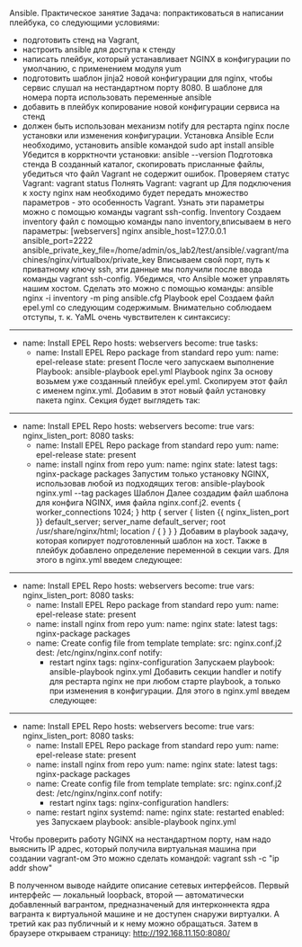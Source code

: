 Ansible. Практическое занятие
Задача: попрактиковаться в написании плейбука, со следующими условиями:
- подготовить стенд на Vagrant,
- настроить ansible для доступа к стенду
- написать плейбук, который устанавливает NGINX в конфигурации по умолчанию, с
применением модуля yum
- подготовить шаблон jinja2 новой конфигурации для nginx, чтобы сервис слушал на
нестандартном порту 8080. В шаблоне для номера порта использовать переменные
ansible
- добавить в плейбук копирование новой конфигурации сервиса на стенд
- должен быть использован механизм notify для рестарта nginx после установки или
изменения конфигурации. 
Установка Ansible
Если необходимо, установить ansible командой 
sudo apt install ansible
Убедится в коррктночти установки:
ansible --version
Подготовка стенда
В созданный каталог, скопировать присланные файлы, убедиться что файл Vagrant не содержит
ошибок. Проверяем статус Vagrant:
vagrant status
Полнять Vagrant:
vagrant up
Для подключения к хосту nginx нам необходимо будет передать множество параметров - это
особенность Vagrant. Узнать эти параметры можно с помощью команды vagrant ssh-config.
Inventory
Создаем inventory файл с помощью команды nano inventory,вписываем в него параметры:
[webservers] nginx ansible_host=127.0.0.1 
ansible_port=2222 
ansible_private_key_file=/home/admin/os_lab2/test/ansible/.vagrant/machines/nginx/virtualbox/private_key
Вписываем свой порт, путь к приватному ключу ssh, эти данные мы получили после ввода команды vagrant ssh-config.
Убедимся, что Ansible может управлять нашим хостом. Сделать это можно с помощью команды:
ansible nginx -i inventory -m ping
ansible.cfg
Playbook epel
Создаем файл epel.yml со следующим содержимым. Внимательно соблюдаем отступы, т. к. YaML очень чувствителен
к синтаксису:
---
- name: Install EPEL Repo
  hosts: webservers
  become: true
  tasks:
    - name: Install EPEL Repo package from standard repo
      yum:
        name: epel-release
        state: present
После чего запускаем выполнение Playbook:
ansible-playbook epel.yml 
Playbook nginx
За основу возьмем уже созданный плейбук epel.yml. Скопируем этот файл с именем nginx.yml. Добавим в этот новый файл установку пакета nginx. Секция будет выглядеть так:
---
- name: Install EPEL Repo
  hosts: webservers
  become: true
  vars:
    nginx_listen_port: 8080
  tasks:
    - name: Install EPEL Repo package from standard repo
      yum:
        name: epel-release
        state: present
    - name: install nginx from repo
      yum:
        name: nginx
        state: latest
      tags:
        nginx-package
        packages
Запустим только установку NGINX, использовав любой из подходящих тегов:
ansible-playbook nginx.yml --tag packages 
Шаблон
Далее создадим файл шаблона для конфига NGINX, имя файла nginx.conf.j2.
events {
 worker_connections 1024;
}
http {
 server {
   listen {{ nginx_listen_port }} default_server;
   server_name default_server;
   root /usr/share/nginx/html;
   location / {
   }
 }
}
Добавим в playbook задачу, которая копирует подготовленный шаблон на хост. Также в плейбук добавлено определение переменной в секции vars. Для этого в nginx.yml введем следующее:
---
- name: Install EPEL Repo
  hosts: webservers
  become: true
  vars:
    nginx_listen_port: 8080
  tasks:
    - name: Install EPEL Repo package from standard repo
      yum:
        name: epel-release
        state: present
    - name: install nginx from repo
      yum:
        name: nginx
        state: latest
      tags:
        nginx-package
        packages
    - name: Create config file from template
      template:
        src: nginx.conf.j2
        dest: /etc/nginx/nginx.conf
     notify:
        - restart nginx
      tags:
        nginx-configuration
Запускаем playbook:
ansible-playbook nginx.yml 
Добавить секции handler и notify для рестарта nginx не при любом старте playbook, а только при изменения в конфигурации. Для этого в nginx.yml введем следующее:
---
- name: Install EPEL Repo
  hosts: webservers
  become: true
  vars:
    nginx_listen_port: 8080
  tasks:
    - name: Install EPEL Repo package from standard repo
      yum:
        name: epel-release
        state: present
    - name: install nginx from repo
      yum:
        name: nginx
        state: latest
      tags:
        nginx-package
        packages
    - name: Create config file from template
      template:
        src: nginx.conf.j2
        dest: /etc/nginx/nginx.conf
      notify:
        - restart nginx
      tags:
        nginx-configuration
  handlers:
    - name: restart nginx
      systemd:
        name: nginx
        state: restarted
        enabled: yes
Запускаем playbook:
ansible-playbook nginx.yml 

Чтобы проверить работу NGINX на нестандартном порту, нам надо выяснить IP адрес, который получила виртуальная машина при создании vagrant-ом Это можно сделать командой:
vagrant ssh -c "ip addr show" 

В полученном выводе найдите описание сетевых интерфейсов. Первый интерфейс — локальный loopback, второй — автоматически добавленный вагрантом, предназначеный для интерконнекта ядра вагранта к виртуальной машине и не доступен снаружи виртуалки. А третий как раз публичный и к нему можно обращаться.
Затем в браузере открываем страницу:
http://192.168.11.150:8080/

